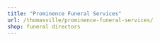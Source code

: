 ```yaml
---
title: "Prominence Funeral Services"
url: /thomasville/prominence-funeral-services/
shop: funeral directors
---
```

